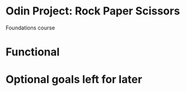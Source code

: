 # Odin Project: Rock Paper Scissors
Foundations course 

# Functional

# Optional goals left for later 